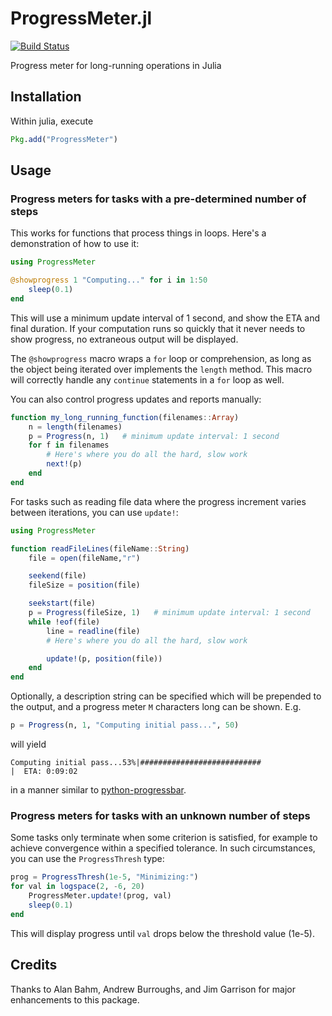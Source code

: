 # ProgressMeter.jl

[![Build Status](https://travis-ci.org/timholy/ProgressMeter.jl.svg?branch=master)](https://travis-ci.org/timholy/ProgressMeter.jl)

Progress meter for long-running operations in Julia

## Installation

Within julia, execute
```julia
Pkg.add("ProgressMeter")
```

## Usage

### Progress meters for tasks with a pre-determined number of steps

This works for functions that process things in loops.
Here's a demonstration of how to use it:

```julia
using ProgressMeter

@showprogress 1 "Computing..." for i in 1:50
    sleep(0.1)
end
```

This will use a minimum update interval of 1 second, and show the ETA and final duration.  If your computation runs so quickly that it never needs to show progress, no extraneous output will be displayed.

The `@showprogress` macro wraps a `for` loop or comprehension, as long as the object being iterated over implements the `length` method.  This macro will correctly handle any `continue` statements in a `for` loop as well.

You can also control progress updates and reports manually:

```julia
function my_long_running_function(filenames::Array)
    n = length(filenames)
    p = Progress(n, 1)   # minimum update interval: 1 second
    for f in filenames
        # Here's where you do all the hard, slow work
        next!(p)
    end
end
```

For tasks such as reading file data where the progress increment varies between iterations, you can use `update!`:

```julia
using ProgressMeter

function readFileLines(fileName::String)
    file = open(fileName,"r")

    seekend(file)
    fileSize = position(file)

    seekstart(file)
    p = Progress(fileSize, 1)   # minimum update interval: 1 second
    while !eof(file)
        line = readline(file)
        # Here's where you do all the hard, slow work

        update!(p, position(file))
    end
end
```

Optionally, a description string can be specified which will be prepended to the output, and a progress meter `M` characters long can be shown.  E.g.

```julia
p = Progress(n, 1, "Computing initial pass...", 50)
```

will yield

```
Computing initial pass...53%|###########################                       |  ETA: 0:09:02
```

in a manner similar to [python-progressbar](https://code.google.com/p/python-progressbar/).

### Progress meters for tasks with an unknown number of steps

Some tasks only terminate when some criterion is satisfied, for
example to achieve convergence within a specified tolerance.  In such
circumstances, you can use the `ProgressThresh` type:

```julia
prog = ProgressThresh(1e-5, "Minimizing:")
for val in logspace(2, -6, 20)
    ProgressMeter.update!(prog, val)
    sleep(0.1)
end
```

This will display progress until `val` drops below the threshold value (1e-5).

## Credits

Thanks to Alan Bahm, Andrew Burroughs, and Jim Garrison for major enhancements to this package.

